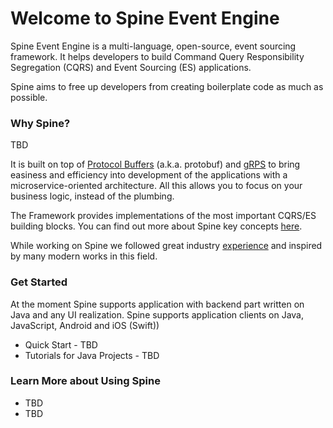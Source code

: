 # Welcome to Spine Event Engine

Spine Event Engine is a multi-language, open-source, event sourcing framework.
It helps developers to build Command Query Responsibility Segregation (CQRS) and Event Sourcing (ES) applications. 

Spine aims to free up developers from creating boilerplate code as much as possible.


### Why Spine?
TBD

It is built on top of [Protocol Buffers](https://developers.google.com/protocol-buffers/docs/overview) (a.k.a. protobuf) and [gRPS](http://www.grpc.io/docs/) to bring easiness and efficiency into development of the applications with a microservice-oriented architecture. All this allows you to focus on your business logic, instead of the plumbing.


The Framework provides implementations of the most important CQRS/ES building blocks. 
You can find out more about Spine key concepts [here](concepts.md).
 
While working on Spine we followed great industry [experience](prior_art.md) and inspired by many modern works in this field.

### Get Started

At the moment Spine supports application with backend part written on Java and any UI realization. 
Spine supports application clients on Java, JavaScript, Android and iOS (Swift))
* Quick Start - TBD
* Tutorials for Java Projects - TBD



### Learn More about Using Spine


* TBD
* TBD